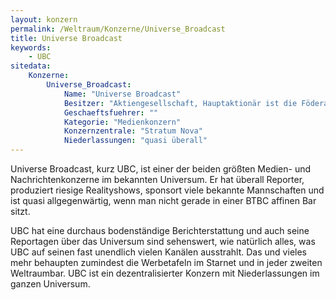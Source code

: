 ```yaml
---
layout: konzern
permalink: /Weltraum/Konzerne/Universe_Broadcast
title: Universe Broadcast
keywords:
    - UBC
sitedata:
    Konzerne:
        Universe_Broadcast:
            Name: "Universe Broadcast"
            Besitzer: "Aktiengesellschaft, Hauptaktionär ist die Föderation"
            Geschaeftsfuehrer: ""
            Kategorie: "Medienkonzern"
            Konzernzentrale: "Stratum Nova"
            Niederlassungen: "quasi überall"
---
```




Universe Broadcast, kurz UBC, ist einer der beiden größten Medien- und Nachrichtenkonzerne im bekannten Universum. Er hat überall Reporter, produziert riesige Realityshows, sponsort viele bekannte Mannschaften und ist quasi allgegenwärtig, wenn man nicht gerade in einer BTBC affinen Bar sitzt.

UBC hat eine durchaus bodenständige Berichterstattung und auch seine Reportagen über das Universum sind sehenswert, wie natürlich alles, was UBC auf seinen fast unendlich vielen Kanälen ausstrahlt. Das und vieles mehr behaupten zumindest die Werbetafeln im Starnet und in jeder zweiten Weltraumbar. UBC ist ein dezentralisierter Konzern mit Niederlassungen im ganzen Universum.
